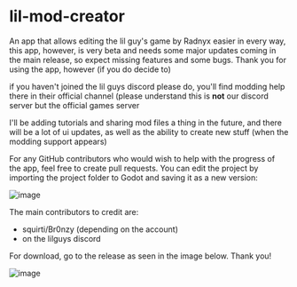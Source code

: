 # lil-mod-creator
An app that allows editing the lil guy's game by Radnyx easier in every way, this app, however, is very beta and needs some major updates coming in the main release, so expect missing features and some bugs. Thank you for using the app, however (if you do decide to)

if you haven't joined the lil guys discord please do, you'll find modding help there in their official channel (please understand this is **not** our discord server but the official games server

I'll be adding tutorials and sharing mod files a thing in the future, and there will be a lot of ui updates, as well as the ability to create new stuff (when the modding support appears)

For any GitHub contributors who would wish to help with the progress of the app, feel free to create pull requests. You can edit the project by importing the project folder to Godot and saving it as a new version:

![image](https://github.com/user-attachments/assets/20ece468-28ea-4789-a033-8d12a5a9b677)

The main contributors to credit are:

- squirti/Br0nzy (depending on the account)
- </abstractmelon> on the lilguys discord

For download, go to the release as seen in the image below. Thank you!

![image](https://github.com/user-attachments/assets/0af0830d-b320-4e8d-87d7-9bef9f524eb2)
